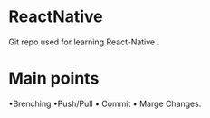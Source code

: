 # ReactNative
Git repo used for learning React-Native .
# Main points 
•Brenching •Push/Pull • Commit • Marge Changes.
